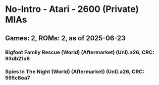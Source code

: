 # No-Intro - Atari - 2600 (Private) MIAs
## Games: 2, ROMs: 2, as of 2025-06-23

### Bigfoot Family Rescue (World) (Aftermarket) (Unl).a26, CRC: 93db21a8
### Spies In The Night (World) (Aftermarket) (Unl).a26, CRC: 595c8ea7
